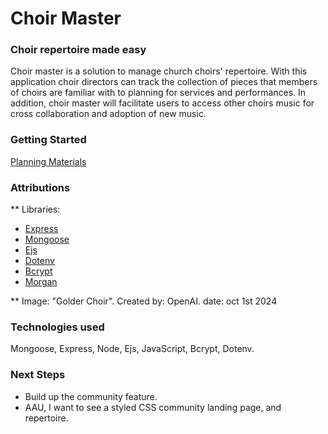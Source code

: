 # Choir Master
### Choir repertoire made easy

Choir master is a solution to manage church choirs' repertoire. With this application choir directors can track the collection of pieces that members of choirs are familiar with to planning for services and performances. In addition, choir master will facilitate users to access other choirs music for cross collaboration and adoption of new music.

### Getting Started



[Planning Materials](https://trello.com/b/gtIvFv37/choir-master)


### Attributions

** Libraries:
* [Express](https://www.npmjs.com/package/express)
* [Mongoose](https://www.npmjs.com/package/mongoose)
* [Ejs](https://www.npmjs.com/package/ejs)
* [Dotenv](https://www.npmjs.com/package/dotenv)
* [Bcrypt](https://www.npmjs.com/package/bcrypt)
* [Morgan](https://www.npmjs.com/package/morgan)

** Image: "Golder Choir". 
Created by: OpenAI.
date: oct 1st 2024

### Technologies used

Mongoose, Express, Node, Ejs, JavaScript, Bcrypt, Dotenv. 

### Next Steps
* Build up the community feature.
* AAU, I want to see a styled CSS community landing page, and repertoire.